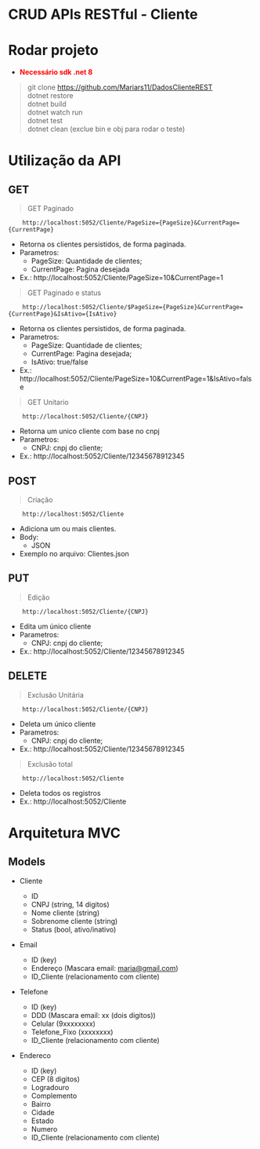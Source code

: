 # CRUD APIs RESTful - Cliente

# Rodar projeto
- <b style="color:red">Necessário sdk .net 8 </b> <br>
> git clone https://github.com/Mariars11/DadosClienteREST <br>
> dotnet restore <br>
> dotnet build <br>
> dotnet watch run <br>
> dotnet test <br>
> dotnet clean (exclue bin e obj para rodar o teste)

# Utilização da API

## GET

> GET Paginado
```
    http://localhost:5052/Cliente/PageSize={PageSize}&CurrentPage={CurrentPage}
```
- Retorna os clientes persistidos, de forma paginada.
- Parametros:
    - PageSize: Quantidade de clientes;
    - CurrentPage: Pagina desejada
- Ex.: http://localhost:5052/Cliente/PageSize=10&CurrentPage=1

> GET Paginado e status
```
    http://localhost:5052/Cliente/$PageSize={PageSize}&CurrentPage={CurrentPage}&IsAtivo={IsAtivo}
```
- Retorna os clientes persistidos, de forma paginada.
- Parametros:
    - PageSize: Quantidade de clientes;
    - CurrentPage: Pagina desejada;
    - IsAtivo: true/false
- Ex.: http://localhost:5052/Cliente/PageSize=10&CurrentPage=1&IsAtivo=false

> GET Unitario
```
    http://localhost:5052/Cliente/{CNPJ}
```
- Retorna um unico cliente com base no cnpj
- Parametros:
    - CNPJ: cnpj do cliente;
- Ex.: http://localhost:5052/Cliente/12345678912345

## POST
> Criação
```
    http://localhost:5052/Cliente
```
- Adiciona um ou mais clientes.
- Body:
    - JSON
- Exemplo no arquivo: Clientes.json

## PUT
> Edição
```
    http://localhost:5052/Cliente/{CNPJ}
```
- Edita um único cliente
- Parametros:
    - CNPJ: cnpj do cliente;
- Ex.: http://localhost:5052/Cliente/12345678912345

## DELETE
> Exclusão Unitária
```
    http://localhost:5052/Cliente/{CNPJ}
```
- Deleta um único cliente
- Parametros:
    - CNPJ: cnpj do cliente;
- Ex.: http://localhost:5052/Cliente/12345678912345
> Exclusão total
```
    http://localhost:5052/Cliente
```
- Deleta todos os registros
- Ex.: http://localhost:5052/Cliente

# Arquitetura MVC
## Models
- Cliente
    - ID
    - CNPJ (string, 14 digitos)
    - Nome cliente (string)
    - Sobrenome cliente (string)
    - Status (bool, ativo/inativo)

- Email
    - ID (key)
    - Endereço (Mascara email: maria@gmail.com)
    - ID_Cliente (relacionamento com cliente)

- Telefone
    - ID (key)
    - DDD (Mascara email: xx (dois digitos))
    - Celular (9xxxxxxxx)
    - Telefone_Fixo (xxxxxxxx)
    - ID_Cliente (relacionamento com cliente)

- Endereco
    - ID (key)
    - CEP (8 digitos)
    - Logradouro 
    - Complemento
    - Bairro
    - Cidade
    - Estado
    - Numero
    - ID_Cliente (relacionamento com cliente)



